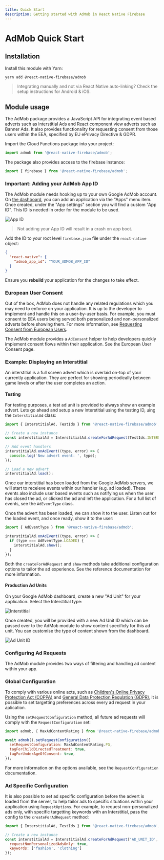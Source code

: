 ```yaml
---
title: Quick Start
description: Getting started with AdMob in React Native Firebase
---
```


# AdMob Quick Start

## Installation

Install this module with Yarn:

```bash
yarn add @react-native-firebase/admob
```

> Integrating manually and not via React Native auto-linking? Check the setup instructions for <Anchor version group href="/android">Android</Anchor> & <Anchor version group href="/ios">iOS</Anchor>.

## Module usage

The AdMob package provides a JavaScript API for integrating event based adverts such as Interstitial Ads and
React component view adverts such as Banner Ads. It also provides functionality for requesting consent from those users within the EEA, specified by EU ePrivacy Directive & GDPR. 

Import the Cloud Functions package into your project:

```js
import admob from '@react-native-firebase/admob';
```

The package also provides access to the firebase instance:

```js
import { firebase } from '@react-native-firebase/admob';
```

### Important: Adding your AdMob App ID

The AdMob module needs hooking up to your own Google AdMob account. On [the dashboard](https://apps.admob.com/v2/home), you can add an application via the "Apps" menu item. Once created, under the "App settings" section you will find a custom "App ID". This ID is needed in order for the module to be used.

![App ID](https://prismic-io.s3.amazonaws.com/invertase%2F52dd6900-108c-47a6-accb-699fde963b99_new+project+%2813%29.jpg)

> Not adding your App ID will result in a crash on app boot.

Add the ID to your root level `firebase.json` file under the `react-native` object:

```json
{
  "react-native": {
    "admob_app_id": "YOUR_ADMOB_APP_ID"
  }
}
```

Ensure you **rebuild** your application for the changes to take effect.

### European User Consent

Out of the box, AdMob does not handle any related regulations which you may need to enforce on your application. It is up to the developer to implement and handle this on a user-by-user basis. For example, you must consent to EEA users being served both personalized and non-personalized adverts before showing them. For more information, see [Requesting Consent from European Users](https://developers.google.com/admob/android/eu-consent).

The AdMob module provides a `AdConsent` helper to help developers quickly implement consent flows within their application. See the
<Anchor version group href="/european-user-consent">European User Consent</Anchor> page.

### Example: Displaying an Interstitial

An interstitial is a full screen advert which is overlaid on-top of your currently application. They are perfect for showing periodically between game levels or after the user completes an action.

#### Testing

For testing purposes, a test ad unit is provided to always show an example advert. Lets go ahead and setup a new Interstitial using the testing ID, uing the `InterstitialAd` class:

```js
import { InterstitialAd, TestIds } from '@react-native-firebase/admob';

// Create a new instance
const interstitialAd = InterstitialAd.createForAdRequest(TestIds.INTERSTITIAL);

// Add event handlers
interstitialAd.onAdEvent((type, error) => {
  console.log('New advert event: ', type);
});

// Load a new advert
interstitialAd.load();
```

Once our interstitial has been loaded from the Google AdMob servers, we will start to receieve events within our handler (e.g. ad loaded). These events also include user based events such as notifying us when the user has closed the ad, or clicked the ad and left the application. For a full list of events, see the `AdEventType` class.

Once the advert has been loaded, we can show it to the user. Listen out for the loaded event, and once ready, show it to the user:

```js
import { AdEventType } from '@react-native-firebase/admob';

interstitialAd.onAdEvent((type, error) => {
  if (type === AdEventType.LOADED) {
    interstitialAd.show();
  }
});
```

Both the `createForAdRequest` and `show` methods take additional configuration options to tailor the ad experience. See the reference documentation for more information.

#### Production Ad Units

On your Google AdMob dashboard, create a new "Ad Unit" for your application. Select the Interstitial type:

![Interstitial](https://prismic-io.s3.amazonaws.com/invertase%2F24d396b7-d825-407c-a1cd-977042965584_new+project+%2814%29.jpg)

Once created, you will be provided with a new Ad Unit ID which can be passed over to the AdMob module to show content specificly for this ad unit. You can customise the type of content shown from the dashboard.

![Ad Unit ID](https://prismic-io.s3.amazonaws.com/invertase%2F56cdd8b2-6a6e-4e9b-aa1a-30e826b078e6_new+project+%2815%29.jpg)


### Configuring Ad Requests

The AdMob module provides two ways of filtering and handling ad content within your app. 

### Global Configuration

To comply with various online acts, such as [Children's Online Privacy Protection Act (COPPA)](http://business.ftc.gov/privacy-and-security/children%27s-privacy) and [General Data Protection Regulation (GDPR)](https://eur-lex.europa.eu/legal-content/EN/TXT/?uri=CELEX:32016R0679), it is possible to set targetting preferences across every ad request in your aplication.

Using the `setRequestConfiguration` method, all future ad requests will comply with the `RequestConfiguration` set:

```js
import admob, { MaxAdContentRating } from '@react-native-firebase/admob';

await admob().setRequestConfiguration({
  setRequestConfiguration: MaxAdContentRating.PG,
  tagForChildDirectedTreatment: true,
  tagForUnderAgeOfConsent: true,
});
```

For more information on the options available, see the `RequestConfiguration` documentation. 

### Ad Specific Configuration

It is also possible to set ad specific configuration before the advert is loaded from the server, to help tailor ads to specific situations within your application using `RequestOptions`. For example, to request non-personalized ads only, with specific targetting keywords with an Interstitial, pass the config to the `createForAdRequest` method:

```js
import { InterstitialAd, TestIds } from '@react-native-firebase/admob';

// Create a new instance
const interstitialAd = InterstitialAd.createForAdRequest('AD_UNIT_ID', {
  requestNonPersonalizedAdsOnly: true,
  keywords: ['fashion', 'clothing']
});
```
